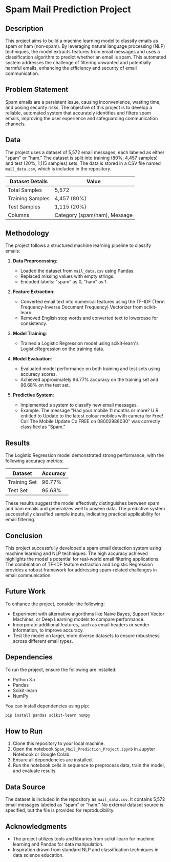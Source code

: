 # Spam Mail Prediction Project

## Description

This project aims to build a machine learning model to classify emails as spam or ham (non-spam). By leveraging natural language processing (NLP) techniques, the model extracts features from email messages and uses a classification algorithm to predict whether an email is spam. This automated system addresses the challenge of filtering unwanted and potentially harmful emails, enhancing the efficiency and security of email communication.

## Problem Statement

Spam emails are a persistent issue, causing inconvenience, wasting time, and posing security risks. The objective of this project is to develop a reliable, automated system that accurately identifies and filters spam emails, improving the user experience and safeguarding communication channels.

## Data

The project uses a dataset of 5,572 email messages, each labeled as either "spam" or "ham." The dataset is split into training (80%, 4,457 samples) and test (20%, 1,115 samples) sets. The data is stored in a CSV file named `mail_data.csv`, which is included in the repository.

| Dataset Details | Value |
| --- | --- |
| Total Samples | 5,572 |
| Training Samples | 4,457 (80%) |
| Test Samples | 1,115 (20%) |
| Columns | Category (spam/ham), Message |

## Methodology

The project follows a structured machine learning pipeline to classify emails:

1. **Data Preprocessing**:

   - Loaded the dataset from `mail_data.csv` using Pandas.
   - Replaced missing values with empty strings.
   - Encoded labels: "spam" as 0, "ham" as 1.

2. **Feature Extraction**:

   - Converted email text into numerical features using the TF-IDF (Term Frequency-Inverse Document Frequency) Vectorizer from scikit-learn.
   - Removed English stop words and converted text to lowercase for consistency.

3. **Model Training**:

   - Trained a Logistic Regression model using scikit-learn's LogisticRegression on the training data.

4. **Model Evaluation**:

   - Evaluated model performance on both training and test sets using accuracy scores.
   - Achieved approximately 96.77% accuracy on the training set and 96.68% on the test set.

5. **Predictive System**:

   - Implemented a system to classify new email messages.
   - Example: The message "Had your mobile 11 months or more? U R entitled to Update to the latest colour mobiles with camera for Free! Call The Mobile Update Co FREE on 08002986030" was correctly classified as "Spam."

## Results

The Logistic Regression model demonstrated strong performance, with the following accuracy metrics:

| Dataset | Accuracy |
| --- | --- |
| Training Set | 96.77% |
| Test Set | 96.68% |

These results suggest the model effectively distinguishes between spam and ham emails and generalizes well to unseen data. The predictive system successfully classified sample inputs, indicating practical applicability for email filtering.

## Conclusion

This project successfully developed a spam email detection system using machine learning and NLP techniques. The high accuracy achieved highlights the model's potential for real-world email filtering applications. The combination of TF-IDF feature extraction and Logistic Regression provides a robust framework for addressing spam-related challenges in email communication.

## Future Work

To enhance the project, consider the following:

- Experiment with alternative algorithms like Naive Bayes, Support Vector Machines, or Deep Learning models to compare performance.
- Incorporate additional features, such as email headers or sender information, to improve accuracy.
- Test the model on larger, more diverse datasets to ensure robustness across different email types.

## Dependencies

To run the project, ensure the following are installed:

- Python 3.x
- Pandas
- Scikit-learn
- NumPy

You can install dependencies using pip:

```bash
pip install pandas scikit-learn numpy
```

## How to Run

1. Clone this repository to your local machine.
2. Open the notebook `Spam_Mail_Prediction_Project.ipynb` in Jupyter Notebook or Google Colab.
3. Ensure all dependencies are installed.
4. Run the notebook cells in sequence to preprocess data, train the model, and evaluate results.

## Data Source

The dataset is included in the repository as `mail_data.csv`. It contains 5,572 email messages labeled as "spam" or "ham." No external dataset source is specified, but the file is provided for reproducibility.

## Acknowledgments

- The project utilizes tools and libraries from scikit-learn for machine learning and Pandas for data manipulation.
- Inspiration drawn from standard NLP and classification techniques in data science education.
